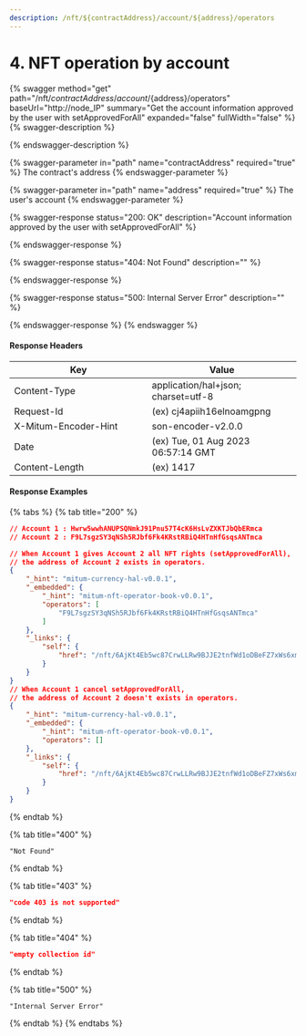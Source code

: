 ```yaml
---
description: /nft/${contractAddress}/account/${address}/operators
---
```


# 4. NFT operation by account

{% swagger method="get" path="/nft/${contractAddress}/account/${address}/operators" baseUrl="http://node_IP" summary="Get the account information approved by the user with setApprovedForAll" expanded="false" fullWidth="false" %}
{% swagger-description %}

{% endswagger-description %}

{% swagger-parameter in="path" name="contractAddress" required="true" %}
The contract's address
{% endswagger-parameter %}

{% swagger-parameter in="path" name="address" required="true" %}
The user's account
{% endswagger-parameter %}

{% swagger-response status="200: OK" description="Account information approved by the user with setApprovedForAll" %}

{% endswagger-response %}

{% swagger-response status="404: Not Found" description="" %}

{% endswagger-response %}

{% swagger-response status="500: Internal Server Error" description="" %}

{% endswagger-response %}
{% endswagger %}



#### Response Headers

<table><thead><tr><th width="226">Key</th><th>Value</th></tr></thead><tbody><tr><td>Content-Type</td><td>application/hal+json; charset=utf-8</td></tr><tr><td>Request-Id</td><td>(ex) cj4apiih16elnoamgpng</td></tr><tr><td>X-Mitum-Encoder-Hint</td><td>son-encoder-v2.0.0</td></tr><tr><td>Date</td><td>(ex) Tue, 01 Aug 2023 06:57:14 GMT</td></tr><tr><td>Content-Length</td><td>(ex) 1417</td></tr></tbody></table>



#### Response Examples

{% tabs %}
{% tab title="200" %}
```json
// Account 1 : Hwrw5wwhANUPSQNmkJ91Pnu57T4cK6HsLvZXKTJbQbERmca
// Account 2 : F9L7sgzSY3qNSh5RJbf6Fk4KRstRBiQ4HTnHfGsqsANTmca

// When Account 1 gives Account 2 all NFT rights (setApprovedForAll), 
// the address of Account 2 exists in operators.
{
    "_hint": "mitum-currency-hal-v0.0.1",
    "_embedded": {
        "_hint": "mitum-nft-operator-book-v0.0.1",
        "operators": [
            "F9L7sgzSY3qNSh5RJbf6Fk4KRstRBiQ4HTnHfGsqsANTmca"
        ]
    },
    "_links": {
        "self": {
            "href": "/nft/6AjKt4Eb5wc87CrwLLRw9BJJE2tnfWd1oDBeFZ7xWs6xmca/account/Hwrw5wwhANUPSQNmkJ91Pnu57T4cK6HsLvZXKTJbQbERmca/operators"
        }
    }
}
// When Account 1 cancel setApprovedForAll, 
// the address of Account 2 doesn't exists in operators.
{
    "_hint": "mitum-currency-hal-v0.0.1",
    "_embedded": {
        "_hint": "mitum-nft-operator-book-v0.0.1",
        "operators": []
    },
    "_links": {
        "self": {
            "href": "/nft/6AjKt4Eb5wc87CrwLLRw9BJJE2tnfWd1oDBeFZ7xWs6xmca/account/Hwrw5wwhANUPSQNmkJ91Pnu57T4cK6HsLvZXKTJbQbERmca/operators"
        }
    }
}

```
{% endtab %}

{% tab title="400" %}
```
"Not Found"
```
{% endtab %}

{% tab title="403" %}
```json
"code 403 is not supported"
```
{% endtab %}

{% tab title="404" %}
```json
"empty collection id"
```
{% endtab %}

{% tab title="500" %}
```
"Internal Server Error"
```
{% endtab %}
{% endtabs %}

